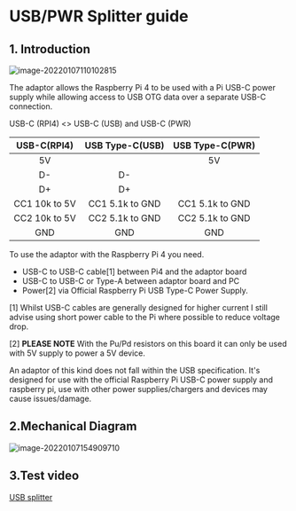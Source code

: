 # USB/PWR Splitter guide

## **1. Introduction**

![image-20220107110102815](image/usb-splitter/usb-splitter.png)

The adaptor allows the Raspberry Pi 4 to be used with a Pi USB-C power supply while allowing access to USB OTG data over a separate USB-C connection.

USB-C (RPI4) <> USB-C (USB) and USB-C (PWR)

|   USB-C(RPI4)   |  USB Type-C(USB)  |  USB Type-C(PWR)  |
|:---------------:|:-----------------:|:-----------------:|
|       5V        |                   |        5V         |
|       D-        |        D-         |                   |
|       D+        |        D+         |                   |
|  CC1 10k to 5V  |  CC1 5.1k to GND  |  CC1 5.1k to GND  |
|  CC2 10k to 5V  |  CC2 5.1k to GND  |  CC2 5.1k to GND  |
|       GND       |        GND        |        GND        |

To use the adaptor with the Raspberry Pi 4 you need.

- USB-C to USB-C cable[1] between Pi4 and the adaptor board
- USB-C to USB-C or Type-A between adaptor board and PC
- Power[2] via Official Raspberry Pi USB Type-C Power Supply.

[1] Whilst USB-C cables are generally designed for higher current I still advise using short power cable to the Pi where possible to reduce voltage drop.

[2] **PLEASE NOTE** With the Pu/Pd resistors on this board it can only be used with 5V supply to power a 5V device.

An adaptor of this kind does not fall within the USB specification. It's designed for use with the official Raspberry Pi USB-C power supply and raspberry pi, use with other power supplies/chargers and devices may cause issues/damage.

## **2.Mechanical Diagram**

![image-20220107154909710](image/usb-splitter/usb-splitter-size.png)

## **3.Test video**

[USB splitter](https://www.youtube.com/watch?v=4Od5MjBHbhY)

